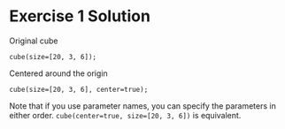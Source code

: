 # Exercise 1 Solution

Original cube

    cube(size=[20, 3, 6]);

Centered around the origin

    cube(size=[20, 3, 6], center=true);

Note that if you use parameter names, you can specify the parameters in either order. `cube(center=true, size=[20, 3, 6])` is equivalent.
